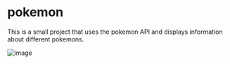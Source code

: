 # pokemon
This is a small project that uses the pokemon API and displays information about different pokemons.

![image](https://user-images.githubusercontent.com/46466064/118021190-f6772800-b328-11eb-9202-fbfd71cd83f6.png)


